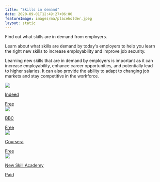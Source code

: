 ```yaml
---
title: "Skills in demand"
date: 2020-09-01T12:49:27+06:00
featureImage: images/ma/placeholder.jpeg
layout: static
---
```


Find out what skills are in demand from employers.

Learn about what skills are demand by today's employers to help you learn the right new skills to increase employability and improve job security.

Learning new skills that are in demand by employers is important as it can increase employability, enhance career opportunities, and potentially lead to higher salaries. It can also provide the ability to adapt to changing job markets and stay competitive in the workforce.

<a class="ma-link" href="https://www.indeed.com/career-advice/career-development/learning-skills-online"><div class="ma-card"><div class="ma-icon"><img src ="/images/icon-check.png"/></div><div class="ma-name"><p>Indeed</p></div><div class="ma-paid-text"><span>Free</span></div></div></a><a class="ma-link" href="https://www.bbc.com/worklife/article/20220412-what-upskilling-means-for-the-future-of-work"><div class="ma-card"><div class="ma-icon"><img src ="/images/icon-check.png"/></div><div class="ma-name"><p>BBC</p></div><div class="ma-paid-text"><span>Free</span></div></div></a><a class="ma-link" href="https://www.coursera.org/articles/high-income-skills"><div class="ma-card"><div class="ma-icon"><img src ="/images/icon-check.png"/></div><div class="ma-name"><p>Coursera</p></div><div class="ma-paid-text"><span>Free</span></div></div></a><a class="ma-link" href="https://www.awin1.com/cread.php?awinmid=31125&awinaffid=1198638&ued=https%3A%2F%2Fnewskillsacademy.com%2F"><div class="ma-card"><div class="ma-icon"><img src ="/images/icon-pound.png"/></div><div class="ma-name"><p>New Skill Academy</p></div><div class="ma-paid-text"><span>Paid</span></div></div></a>  

<br/><br/>






